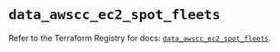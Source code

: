 # `data_awscc_ec2_spot_fleets`

Refer to the Terraform Registry for docs: [`data_awscc_ec2_spot_fleets`](https://registry.terraform.io/providers/hashicorp/awscc/0.70.0/docs/data-sources/ec2_spot_fleets).
